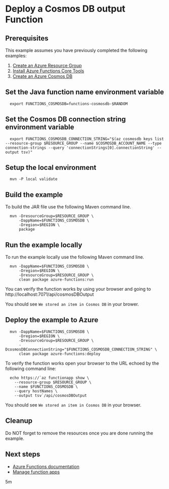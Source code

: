 
# Deploy a Cosmos DB output Function

## Prerequisites

<!-- workflow.run()

  if [[ -z $REGION ]]; then
    export REGION=eastus
  fi

  -->
<!-- workflow.cron(0 13 * * 2) -->
<!-- workflow.include(../install-tools/README.md) -->
<!-- workflow.include(../../cosmosdb/create/README.md) -->

This example assumes you have previously completed the following examples:

1. [Create an Azure Resource Group](../../group/create/README.md)
1. [Install Azure Functions Core Tools](../install-tools/README.md)
1. [Create an Azure Cosmos DB](../../cosmosdb/create/README.md)

## Set the Java function name environment variable

<!-- workflow.run() 

  cd functionapp/cosmosdb-output

  -->

```shell
  export FUNCTIONS_COSMOSDB=functions-cosmosdb-$RANDOM
```

## Set the Cosmos DB connection string environment variable

```shell
  export FUNCTIONS_COSMOSDB_CONNECTION_STRING="$(az cosmosdb keys list --resource-group $RESOURCE_GROUP --name $COSMOSDB_ACCOUNT_NAME --type connection-strings --query 'connectionStrings[0].connectionString' --output tsv)"
```

## Setup the local environment

```shell
  mvn -P local validate
```

## Build the example

To build the JAR file use the following Maven command line.

```shell
  mvn -DresourceGroup=$RESOURCE_GROUP \
      -DappName=$FUNCTIONS_COSMOSDB \
      -Dregion=$REGION \
      package
```

## Run the example locally

To run the example locally use the following Maven command line.

<!-- workflow.skip() -->
```shell
  mvn -DappName=$FUNCTIONS_COSMOSDB \
      -Dregion=$REGION \
      -DresourceGroup=$RESOURCE_GROUP \
      clean package azure-functions:run
```

You can verify the function works by using your browser and going to 
http://localhost:7071/api/cosmosDBOutput

You should see `We stored an item in Cosmos DB` in your brower.

## Deploy the example to Azure

<!-- workflow.skip() -->
```shell
  mvn -DappName=$FUNCTIONS_COSMOSDB \
      -Dregion=$REGION \
      -DresourceGroup=$RESOURCE_GROUP \
      -DcosmosDBConnectionString="$FUNCTIONS_COSMOSDB_CONNECTION_STRING" \
      clean package azure-functions:deploy
```

<!-- workflow.run() 

  mvn -DappName=$FUNCTIONS_COSMOSDB \
      -Dregion=$REGION \
      -DresourceGroup=$RESOURCE_GROUP \
      -DcosmosDBConnectionString="$FUNCTIONS_COSMOSDB_CONNECTION_STRING" \
      -DpricingTier=P1V3 \
      clean package azure-functions:deploy

 -->

To verify the function works open your browser to the URL echoed by the 
following command line:

<!-- workflow.skip() -->
```shell
  echo https://`az functionapp show \
    --resource-group $RESOURCE_GROUP \
    --name $FUNCTIONS_COSMOSDB \
    --query hostNames \
    --output tsv`/api/cosmosDBOutput
```

<!-- workflow.run() 

  cd ../..

  -->

<!-- workflow.directOnly() 

  az group delete --name $RESOURCE_GROUP --yes || true

  -->

You should see `We stored an item in Cosmos DB` in your browser.

## Cleanup

Do NOT forget to remove the resources once you are done running the example.

## Next steps

* [Azure Functions documentation](https://docs.microsoft.com/en-us/azure/azure-functions/README.md)
* [Manage function apps](https://docs.microsoft.com/cli/azure/functionapp)

5m
